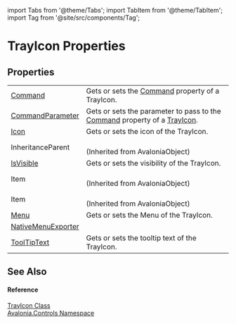 import Tabs from '@theme/Tabs'; 
import TabItem from '@theme/TabItem'; 
import Tag from '@site/src/components/Tag'; 

# TrayIcon Properties




## Properties
<table>
<tr>
<td><a href="P_Avalonia_Controls_TrayIcon_Command">Command</a></td>
<td>Gets or sets the <a href="P_Avalonia_Controls_TrayIcon_Command">Command</a> property of a TrayIcon.</td>
</tr>
<tr>
<td><a href="P_Avalonia_Controls_TrayIcon_CommandParameter">CommandParameter</a></td>
<td>Gets or sets the parameter to pass to the <a href="P_Avalonia_Controls_TrayIcon_Command">Command</a> property of a <a href="T_Avalonia_Controls_TrayIcon">TrayIcon</a>.</td>
</tr>
<tr>
<td><a href="P_Avalonia_Controls_TrayIcon_Icon">Icon</a></td>
<td>Gets or sets the icon of the TrayIcon.</td>
</tr>
<tr>
<td>InheritanceParent</td>
<td><br />(Inherited from AvaloniaObject)</td>
</tr>
<tr>
<td><a href="P_Avalonia_Controls_TrayIcon_IsVisible">IsVisible</a></td>
<td>Gets or sets the visibility of the TrayIcon.</td>
</tr>
<tr>
<td>Item</td>
<td><br />(Inherited from AvaloniaObject)</td>
</tr>
<tr>
<td>Item</td>
<td><br />(Inherited from AvaloniaObject)</td>
</tr>
<tr>
<td><a href="P_Avalonia_Controls_TrayIcon_Menu">Menu</a></td>
<td>Gets or sets the Menu of the TrayIcon.</td>
</tr>
<tr>
<td><a href="P_Avalonia_Controls_TrayIcon_NativeMenuExporter">NativeMenuExporter</a></td>
<td> </td>
</tr>
<tr>
<td><a href="P_Avalonia_Controls_TrayIcon_ToolTipText">ToolTipText</a></td>
<td>Gets or sets the tooltip text of the TrayIcon.</td>
</tr>
</table>

## See Also


#### Reference
<a href="T_Avalonia_Controls_TrayIcon">TrayIcon Class</a>  
<a href="N_Avalonia_Controls">Avalonia.Controls Namespace</a>  
